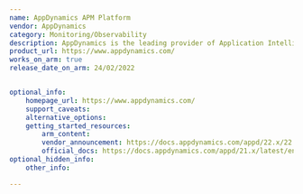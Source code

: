 ```yaml
---
name: AppDynamics APM Platform
vendor: AppDynamics 
category: Monitoring/Observability
description: AppDynamics is the leading provider of Application Intelligence for modern. application architectures operating in distributed, dynamic, and agile environments.
product_url: https://www.appdynamics.com/
works_on_arm: true
release_date_on_arm: 24/02/2022


optional_info:
    homepage_url: https://www.appdynamics.com/
    support_caveats:
    alternative_options:
    getting_started_resources:
        arm_content: 
        vendor_announcement: https://docs.appdynamics.com/appd/22.x/22.2/ja/product-and-release-announcements/past-releases/past-agent-releases#PastAgentReleases-Version22.2.0-February24,2022.1
        official_docs: https://docs.appdynamics.com/appd/21.x/latest/en/appdynamics-essentials/getting-started
optional_hidden_info:
    other_info: 

---
```

